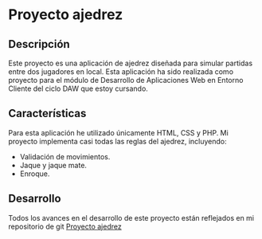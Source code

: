 # Proyecto ajedrez

## Descripción
Este proyecto es una aplicación de ajedrez diseñada para simular partidas entre dos jugadores en local.
Esta aplicación ha sido realizada como proyecto para el módulo de Desarrollo de Aplicaciones Web en Entorno Cliente del ciclo DAW que estoy cursando.

## Características
Para esta aplicación he utilizado únicamente HTML, CSS y PHP.
Mi proyecto implementa casi todas las reglas del ajedrez, incluyendo:
- Validación de movimientos.
- Jaque y jaque mate.
- Enroque.


## Desarrollo
Todos los avances en el desarrollo de este proyecto están reflejados en mi repositorio de git [Proyecto ajedrez](https://github.com/David0450/Proyecto-ajedrez)
